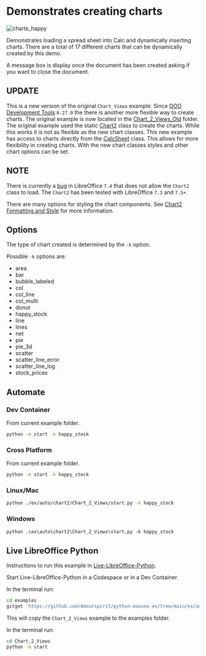 # Demonstrates creating charts

![charts_happy](https://user-images.githubusercontent.com/4193389/198873533-36de5d26-1071-467b-95f4-2e557b4017cb.png)

Demonstrates loading a spread sheet into Calc and dynamically inserting charts.
There are a total of 17 different charts that can be dynamically created by this demo.

A message box is display once the document has been created asking if you want to close the document.

## UPDATE

This is a new version of the original `Chart_Views` example.
Since [OOO Development Tools] `0.27.0` the there is another more flexible way to create charts.
The original example is now located in the [Chart_2_Views_Old](../Chart_2_Views_Old/) folder.
The original example used the static [Chart2](https://python-ooo-dev-tools.readthedocs.io/en/latest/src/office/chart2.html) class to create the charts.
While this works it is not as flexible as the new chart classes.
This new example has access to charts directly from the [CalcSheet](https://python-ooo-dev-tools.readthedocs.io/en/latest/src/calc/calc_sheet.html) class.
This allows for more flexibility in creating charts. With the new chart classes styles and other chart options can be set.

## NOTE

There is currently a [bug](https://bugs.documentfoundation.org/show_bug.cgi?id=151846) in LibreOffice `7.4` that does not allow the `Chart2` class to load.
The `Chart2` has been tested with LibreOffice `7.3` and `7.5+`.

There are many options for styling the chart components. See [Chart2 Formatting and Style](https://python-ooo-dev-tools.readthedocs.io/en/latest/help/chart2/format/index.html) for more information.

## Options

The type of chart created is determined by the `-k` option.

Possible `-k` options are:

- area
- bar
- bubble_labeled
- col
- col_line
- col_multi
- donut
- happy_stock
- line
- lines
- net
- pie
- pie_3d
- scatter
- scatter_line_error
- scatter_line_log
- stock_prices

## Automate

### Dev Container

From current example folder.

```sh
python -m start -k happy_stock
```

### Cross Platform

From current example folder.

```sh
python -m start -k happy_stock
```

### Linux/Mac

```sh
python ./ex/auto/chart2/Chart_2_Views/start.py -k happy_stock
```

### Windows

```ps
python .\ex\auto\chart2\Chart_2_Views\start.py -k happy_stock
```

## Live LibreOffice Python

Instructions to run this example in [Live-LibreOffice-Python](https://github.com/Amourspirit/live-libreoffice-python).

Start Live-LibreOffice-Python in a Codespace or in a Dev Container.

In the terminal run:

```bash
cd examples
gitget 'https://github.com/Amourspirit/python-ooouno-ex/tree/main/ex/auto/chart2/Chart_2_Views'
```

This will copy the `Chart_2_Views` example to the examples folder.

In the terminal run:

```bash
cd Chart_2_Views
python -m start
```

[OOO Development Tools]: https://python-ooo-dev-tools.readthedocs.io/en/latest/